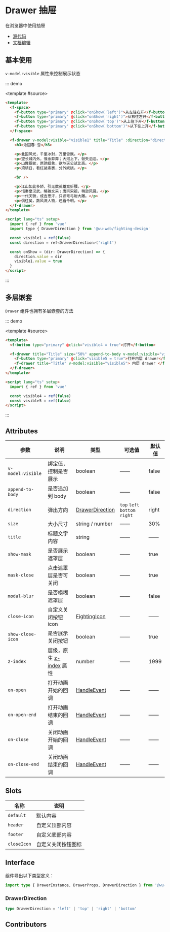 # Drawer 抽屉

在浏览器中使用抽屉

- [源代码](https://github.com/FightingDesign/fighting-design/tree/master/packages/fighting-design/drawer)
- [文档编辑](https://github.com/FightingDesign/fighting-design/blob/master/docs/docs/components/drawer.md)

## 基本使用

`v-model:visible` 属性来控制展示状态

::: demo

<template #source>
<demo1-vue />
</template>

```html
<template>
  <f-space>
    <f-button type="primary" @click="onShow('left')">从左往右开</f-button>
    <f-button type="primary" @click="onShow('right')">从右往左开</f-button>
    <f-button type="primary" @click="onShow('top')">从上往下开</f-button>
    <f-button type="primary" @click="onShow('bottom')">从下往上开</f-button>
  </f-space>

  <f-drawer v-model:visible="visible1" title="Title" :direction="direction">
    <h3>沁园春·雪</h3>

    <p>北国风光，千里冰封，万里雪飘。</p>
    <p>望长城内外，惟余莽莽；大河上下，顿失滔滔。</p>
    <p>山舞银蛇，原驰蜡象，欲与天公试比高。</p>
    <p>须晴日，看红装素裹，分外妖娆。</p>

    <br />

    <p>江山如此多娇，引无数英雄竞折腰。</p>
    <p>惜秦皇汉武，略输文采；唐宗宋祖，稍逊风骚。</p>
    <p>一代天骄，成吉思汗，只识弯弓射大雕。</p>
    <p>俱往矣，数风流人物，还看今朝。</p>
  </f-drawer>
</template>

<script lang="ts" setup>
  import { ref } from 'vue'
  import type { DrawerDirection } from '@wu-web/fighting-design'

  const visible1 = ref(false)
  const direction = ref<DrawerDirection>('right')

  const onShow = (dir: DrawerDirection) => {
    direction.value = dir
    visible1.value = true
  }
</script>
```

:::

## 多层嵌套

`Drawer` 组件也拥有多层嵌套的方法

::: demo

<template #source>
<demo2-vue />
</template>

```html
<template>
  <f-button type="primary" @click="visible4 = true">打开</f-button>

  <f-drawer title="Title" size="50%" append-to-body v-model:visible="visible4">
    <f-button type="primary" @click="visible5 = true">打开内层 drawer</f-button>
    <f-drawer title="Title" v-model:visible="visible5"> 内层 drawer </f-drawer>
  </f-drawer>
</template>

<script lang="ts" setup>
  import { ref } from 'vue'

  const visible4 = ref(false)
  const visible5 = ref(false)
</script>
```

:::

## Attributes

| 参数              | 说明                                                                                | 类型                                                               | 可选值                        | 默认值 |
| ----------------- | ----------------------------------------------------------------------------------- | ------------------------------------------------------------------ | ----------------------------- | ------ |
| `v-model:visible` | 绑定值，控制是否展示                                                                | boolean                                                            | ——                            | false  |
| `append-to-body`  | 是否追加到 body                                                                     | boolean                                                            | ——                            | false  |
| `direction`       | 弹出方向                                                                            | <a href="#drawerdirection">DrawerDirection</a>                     | `top` `left` `bottom` `right` | right  |
| `size`            | 大小尺寸                                                                            | string / number                                                    | ——                            | 30%    |
| `title`           | 标题文字内容                                                                        | string                                                             | ——                            | ——     |
| `show-mask`       | 是否展示遮罩层                                                                      | boolean                                                            | ——                            | true   |
| `mask-close`      | 点击遮罩层是否可关闭                                                                | boolean                                                            | ——                            | true   |
| `modal-blur`      | 是否模糊遮罩层                                                                      | boolean                                                            | ——                            | false  |
| `close-icon`      | 自定义关闭按钮 icon                                                                 | <a href="/components/interface.html#fightingicon">FightingIcon</a> | ——                            | ——     |
| `show-close-icon` | 是否展示关闭按钮                                                                    | boolean                                                            | ——                            | true   |
| `z-index`         | 层级，原生 [z-index](https://developer.mozilla.org/zh-CN/docs/Web/CSS/z-index) 属性 | number                                                             | ——                            | 1999   |
| `on-open`         | 打开动画开始的回调                                                                  | <a href="/components/interface.html#handleevent">HandleEvent</a>   | ——                            | ——     |
| `on-open-end`     | 打开动画结束的回调                                                                  | <a href="/components/interface.html#handleevent">HandleEvent</a>   | ——                            | ——     |
| `on-close`        | 关闭动画开始的回调                                                                  | <a href="/components/interface.html#handleevent">HandleEvent</a>   | ——                            | ——     |
| `on-close-end`    | 关闭动画结束的回调                                                                  | <a href="/components/interface.html#handleevent">HandleEvent</a>   | ——                            | ——     |

## Slots

| 名称        | 说明               |
| ----------- | ------------------ |
| `default`   | 默认内容           |
| `header`    | 自定义顶部内容     |
| `footer`    | 自定义底部内容     |
| `closeIcon` | 自定义关闭按钮图标 |

## Interface

组件导出以下类型定义：

```ts
import type { DrawerInstance, DrawerProps, DrawerDirection } from '@wu-web/fighting-design'
```

### DrawerDirection

```ts
type DrawerDirection = 'left' | 'top' | 'right' | 'bottom'
```

## Contributors

<a href="https://github.com/Tyh2001" target="_blank">
  <f-avatar round src="https://avatars.githubusercontent.com/u/73180970?v=4" />
</a>

<a href="https://github.com/wang-zhixin" target="_blank">
  <f-avatar round src="https://avatars.githubusercontent.com/u/50623519?v=4" />
</a>

<script setup lang="ts">
  import demo1Vue from './_demos/drawer/demo1.vue'
  import demo2Vue from './_demos/drawer/demo2.vue'
</script>

